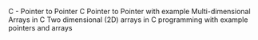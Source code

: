 C - Pointer to Pointer
C  Pointer to Pointer with example
Multi-dimensional Arrays in C
Two dimensional (2D) arrays in C programming with example
pointers and arrays
